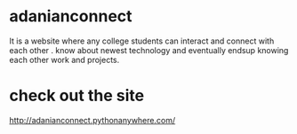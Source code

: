 # adanianconnect
It is a website where any college students can interact and connect with each other . know about newest technology and eventually endsup knowing each other work and projects.  
# check out the site  
http://adanianconnect.pythonanywhere.com/
